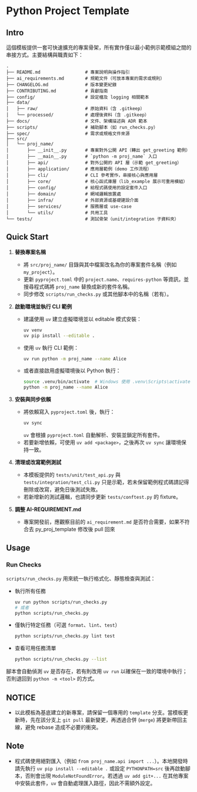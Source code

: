 # Python Project Template

## Intro

這個模板提供一套可快速擴充的專案骨架，所有實作僅以最小範例示範模組之間的串接方式。主要結構與職責如下：

```
.
├── README.md                 # 專案說明與操作指引
├── ai_requirements.md        # 規範文件（可放本專案的需求或規則）
├── CHANGELOG.md              # 版本變更紀錄
├── CONTRIBUTING.md           # 貢獻指南
├── config/                   # 設定檔及 logging 相關範本
├── data/
│   ├── raw/                  # 原始資料（含 .gitkeep）
│   └── processed/            # 處理後資料（含 .gitkeep）
├── docs/                     # 文件、架構描述與 ADR 範本
├── scripts/                  # 補助腳本（如 run_checks.py）
├── spec/                     # 需求或規格文件來源
├── src/
│   └── proj_name/
│       ├── __init__.py       # 專案對外公開 API（轉出 get_greeting 範例）
│       ├── __main__.py       # `python -m proj_name` 入口
│       ├── api/              # 對外公開的 API 層（示範 get_greeting）
│       ├── application/      # 應用層範例（demo 工作流程）
│       ├── cli/              # CLI 參考實作，串接核心與應用層
│       ├── core/             # 核心函式庫層（lib_example 展示可重用模組）
│       ├── config/           # 給程式碼使用的設定套件入口
│       ├── domain/           # 網域邏輯放置處
│       ├── infra/            # 外部資源或基礎建設介面
│       ├── services/         # 服務層或 use-case
│       └── utils/            # 共用工具
└── tests/                    # 測試骨架（unit/integration 子資料夾）
```

## Quick Start

1. **替換專案名稱**
   - 將 `src/proj_name/` 目錄與其中檔案改名為你的專案套件名稱（例如 `my_project`）。
   - 更新 `pyproject.toml` 中的 `project.name`、`requires-python` 等資訊，並搜尋程式碼將 `proj_name` 替換成新的套件名稱。
   - 同步修改 `scripts/run_checks.py` 或其他腳本中的名稱（若有）。

2. **啟動環境並執行 CLI 範例**
   - 建議使用 `uv` 建立虛擬環境並以 editable 模式安裝：
     ```bash
     uv venv
     uv pip install --editable .
     ```
   - 使用 `uv` 執行 CLI 範例：
     ```bash
     uv run python -m proj_name --name Alice
     ```
   - 或者直接啟用虛擬環境後以 Python 執行：
     ```bash
     source .venv/bin/activate  # Windows 使用 .venv\Scripts\activate
     python -m proj_name --name Alice
     ```

3. **安裝與同步依賴**
   - 將依賴寫入 `pyproject.toml` 後，執行：
     ```bash
     uv sync
     ```
     `uv` 會根據 `pyproject.toml` 自動解析、安裝並鎖定所有套件。
   - 若要新增依賴，可使用 `uv add <package>`，之後再次 `uv sync` 讓環境保持一致。
4. **清理或改寫範例測試**
   - 本模板提供的 `tests/unit/test_api.py` 與 `tests/integration/test_cli.py` 只是示範，若未保留範例程式碼請記得刪除或改寫，避免日後測試失敗。
   - 若新增新的測試邏輯，也請同步更新 `tests/conftest.py` 的 fixture。

5. **調整 AI-REQUIREMENT.md**
   - 專案開發前，應觀察目前的 `ai_requirement.md` 是否符合需要，如果不符合去 py_proj_template 修改後 pull 回來

## Usage

### Run Checks

`scripts/run_checks.py` 用來統一執行格式化、靜態檢查與測試：

- 執行所有任務  
  ```bash
  uv run python scripts/run_checks.py
  # 或者
  python scripts/run_checks.py
  ```
- 僅執行特定任務（可選 `format`、`lint`、`test`）  
  ```bash
  python scripts/run_checks.py lint test
  ```
- 查看可用任務清單  
  ```bash
  python scripts/run_checks.py --list
  ```

腳本會自動偵測 `uv` 是否存在，若有則改用 `uv run` 以確保在一致的環境中執行；否則退回到 `python -m <tool>` 的方式。

## NOTICE

- 以此模板為基底建立的新專案，請保留一個專用的 `template` 分支。當模板更新時，先在該分支上 `git pull` 最新變更，再透過合併 (`merge`) 將更新帶回主線，避免 rebase 造成不必要的衝突。

## Note

- 程式碼使用絕對匯入（例如 `from proj_name.api import ...`）。本地開發時請先執行 `uv pip install --editable .` 或設定 `PYTHONPATH=src` 後再啟動腳本，否則會出現 `ModuleNotFoundError`。若透過 `uv add git+...` 在其他專案中安裝此套件，`uv` 會自動處理匯入路徑，因此不需額外設定。
